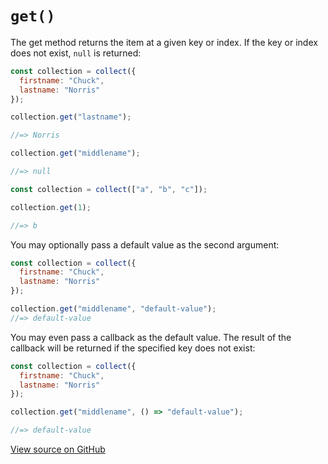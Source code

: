 # `get()`

The get method returns the item at a given key or index. If the key or index does not exist, `null` is returned:

```js
const collection = collect({
  firstname: "Chuck",
  lastname: "Norris"
});

collection.get("lastname");

//=> Norris

collection.get("middlename");

//=> null
```

```js
const collection = collect(["a", "b", "c"]);

collection.get(1);

//=> b
```

You may optionally pass a default value as the second argument:

```js
const collection = collect({
  firstname: "Chuck",
  lastname: "Norris"
});

collection.get("middlename", "default-value");
//=> default-value
```

You may even pass a callback as the default value. The result of the callback will be returned if the specified key does not exist:

```js
const collection = collect({
  firstname: "Chuck",
  lastname: "Norris"
});

collection.get("middlename", () => "default-value");

//=> default-value
```




[View source on GitHub](https://github.com/ecrmnn/collect.js/blob/master/src/methods/get.js)